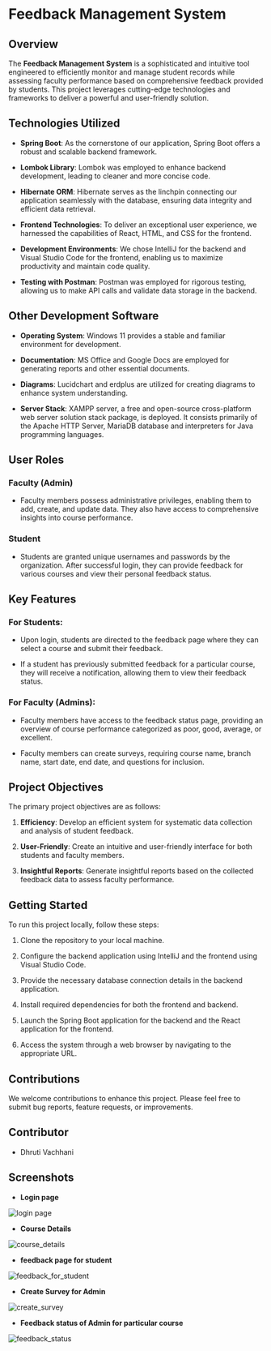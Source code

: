 # Feedback Management System

## Overview

The **Feedback Management System** is a sophisticated and intuitive tool engineered to efficiently monitor and manage student records while assessing faculty performance based on comprehensive feedback provided by students. This project leverages cutting-edge technologies and frameworks to deliver a powerful and user-friendly solution.

## Technologies Utilized

- **Spring Boot**: As the cornerstone of our application, Spring Boot offers a robust and scalable backend framework.

- **Lombok Library**: Lombok was employed to enhance backend development, leading to cleaner and more concise code.

- **Hibernate ORM**: Hibernate serves as the linchpin connecting our application seamlessly with the database, ensuring data integrity and efficient data retrieval.

- **Frontend Technologies**: To deliver an exceptional user experience, we harnessed the capabilities of React, HTML, and CSS for the frontend.

- **Development Environments**: We chose IntelliJ for the backend and Visual Studio Code for the frontend, enabling us to maximize productivity and maintain code quality.

- **Testing with Postman**: Postman was employed for rigorous testing, allowing us to make API calls and validate data storage in the backend.

## Other Development Software
- **Operating System**: Windows 11 provides a stable and familiar environment for development.

- **Documentation**: MS Office and Google Docs are employed for generating reports and other essential documents.

- **Diagrams**: Lucidchart and erdplus are utilized for creating diagrams to enhance system understanding.

- **Server Stack**: XAMPP server, a free and open-source cross-platform web server solution stack package, is deployed. It consists primarily of the Apache HTTP Server, MariaDB database and interpreters for Java programming languages.

## User Roles

### Faculty (Admin)

- Faculty members possess administrative privileges, enabling them to add, create, and update data. They also have access to comprehensive insights into course performance.

### Student

- Students are granted unique usernames and passwords by the organization. After successful login, they can provide feedback for various courses and view their personal feedback status.

## Key Features

### For Students:

- Upon login, students are directed to the feedback page where they can select a course and submit their feedback.

- If a student has previously submitted feedback for a particular course, they will receive a notification, allowing them to view their feedback status.

### For Faculty (Admins):

- Faculty members have access to the feedback status page, providing an overview of course performance categorized as poor, good, average, or excellent.

- Faculty members can create surveys, requiring course name, branch name, start date, end date, and questions for inclusion.

## Project Objectives

The primary project objectives are as follows:

1. **Efficiency**: Develop an efficient system for systematic data collection and analysis of student feedback.

2. **User-Friendly**: Create an intuitive and user-friendly interface for both students and faculty members.

3. **Insightful Reports**: Generate insightful reports based on the collected feedback data to assess faculty performance.

## Getting Started

To run this project locally, follow these steps:

1. Clone the repository to your local machine.

2. Configure the backend application using IntelliJ and the frontend using Visual Studio Code.

3. Provide the necessary database connection details in the backend application.

4. Install required dependencies for both the frontend and backend.

5. Launch the Spring Boot application for the backend and the React application for the frontend.

6. Access the system through a web browser by navigating to the appropriate URL.

## Contributions

We welcome contributions to enhance this project. Please feel free to submit bug reports, feature requests, or improvements.

## Contributor

- Dhruti Vachhani

## Screenshots
- **Login page**
  
![login page](https://github.com/Dhruti313/feedback-management-system/assets/124250238/e313c1b4-9811-485b-b96b-8bccfcd5149f)


- **Course Details**

![course_details](https://github.com/Dhruti313/feedback-management-system/assets/124250238/23de3624-84f5-4bc1-bbe2-b07b040b2175)


- **feedback page for student**

![feedback_for_student](https://github.com/Dhruti313/feedback-management-system/assets/124250238/5905dcdd-606a-41c0-9e30-6d1db165564d)


- **Create Survey for Admin**

![create_survey](https://github.com/Dhruti313/feedback-management-system/assets/124250238/d532b3c5-936d-4506-bd05-2eea47ef4a14)


- **Feedback status of Admin for particular course**

  
![feedback_status](https://github.com/Dhruti313/feedback-management-system/assets/124250238/5f3072f6-4d9d-4ae4-a3e5-0153a02604b1)


